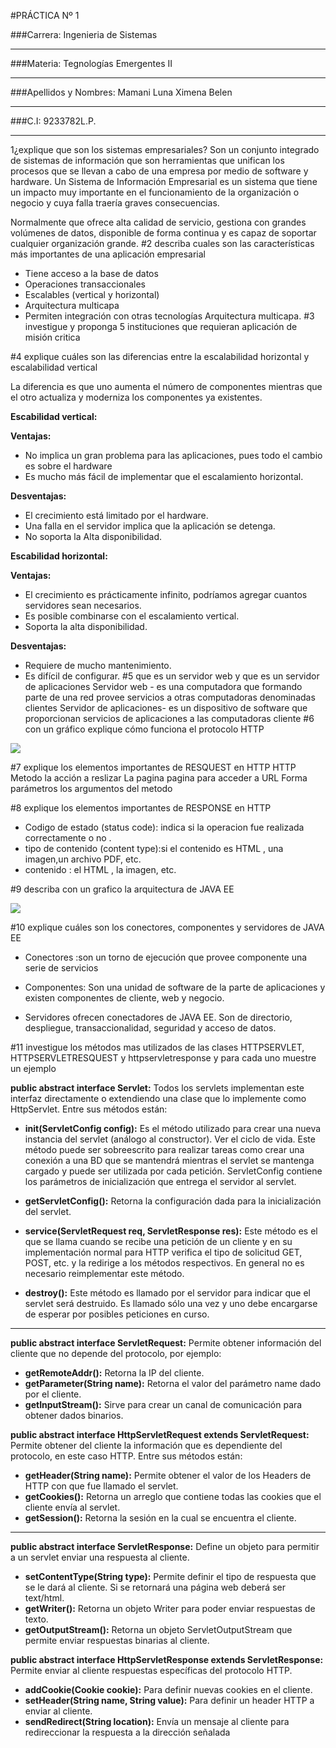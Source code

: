 #PRÁCTICA Nº 1

###Carrera: Ingenieria de Sistemas                        
______________________
###Materia: Tegnologías Emergentes II
______________________
###Apellidos y Nombres: Mamani Luna Ximena Belen
______________________
###C.I: 9233782L.P.
______________________

1¿explique que son los sistemas empresariales?
Son un conjunto integrado de sistemas de información que son herramientas que unifican los procesos que se llevan a cabo de una empresa por medio de software y hardware.
Un Sistema de Información Empresarial es un sistema que tiene un
impacto muy importante en el funcionamiento de la organización o
negocio y cuya falla traería graves consecuencias.

Normalmente que ofrece alta calidad de servicio, gestiona con
grandes volúmenes de datos, disponible de forma continua y es
capaz de soportar cualquier organización grande.
#2 describa cuales son las características más importantes de una aplicación empresarial
- Tiene acceso a la base de datos 
- Operaciones transaccionales
- Escalables  (vertical y horizontal)
- Arquitectura multicapa
- Permiten integración con otras tecnologías
 Arquitectura multicapa.
#3 investigue y proponga 5 instituciones que requieran aplicación de misión critica

#4 explique cuáles son las diferencias entre la escalabilidad horizontal y escalabilidad vertical

La diferencia es que uno aumenta el número de componentes mientras que el otro actualiza y moderniza los componentes ya existentes.

**Escabilidad vertical:**

**Ventajas:**

   - No implica un gran problema para las aplicaciones, pues todo el cambio es sobre el hardware
   - Es mucho más fácil de implementar que el escalamiento horizontal.


**Desventajas:**

- El crecimiento está limitado por el hardware.
- Una falla en el servidor implica que la aplicación se detenga.
- No soporta la Alta disponibilidad.


**Escabilidad horizontal:**

**Ventajas:**


- El crecimiento es prácticamente infinito, podríamos agregar cuantos servidores sean necesarios.
- Es posible combinarse con el escalamiento vertical.
- Soporta la alta disponibilidad.


**Desventajas:**

- Requiere de mucho mantenimiento.
- Es difícil de configurar.
#5 que es un servidor web y que es un servidor de aplicaciones
Servidor web -  es una computadora que formando parte de una red provee servicios a otras computadoras denominadas clientes 
Servidor de aplicaciones-  es un dispositivo de software que proporcionan servicios de aplicaciones a las computadoras cliente
#6 con un gráfico explique cómo funciona el protocolo HTTP

![](https://huguidugui.files.wordpress.com/2013/10/peticion.png)


#7 explique los elementos importantes de RESQUEST en HTTP
HTTP Metodo la acción a reslizar
La pagina pagina para acceder a URL
Forma parámetros los argumentos del metodo

#8 explique los elementos importantes de RESPONSE en HTTP

- Codigo de estado (status code): indica si la operacion fue realizada correctamente o no .
- tipo de contenido (content type):si el contenido es HTML , una imagen,un archivo PDF, etc.
- contenido : el HTML , la imagen, etc.

#9 describa con un grafico la arquitectura de JAVA EE

![](https://image.slidesharecdn.com/jatunandjavaee-110905104600-phpapp02/95/desarrollo-de-aplicaciones-empresariales-con-java-ee-4-728.jpg?cb=1316098712)

#10 explique cuáles son los conectores, componentes y servidores de JAVA EE
- Conectores :son un torno de ejecución que provee componente una serie de servicios 

- Componentes: Son una unidad de software de la parte de aplicaciones y 
existen componentes de cliente, web y negocio.
- Servidores  ofrecen conectadores de JAVA EE. Son de directorio, despliegue, transaccionalidad, seguridad y acceso de datos.

#11 investigue los métodos mas utilizados de las clases HTTPSERVLET, HTTPSERVLETRESQUEST y httpservletresponse y para cada uno muestre un ejemplo



**public abstract interface Servlet:** Todos los servlets implementan este interfaz directamente o extendiendo una clase que lo implemente como HttpServlet. Entre sus métodos están:

- **init(ServletConfig config):** Es el método utilizado para crear una nueva instancia del servlet (análogo al constructor). Ver el ciclo de vida. Este método puede ser sobreescrito para realizar tareas como crear una conexión a una BD que se mantendrá mientras el servlet se mantenga cargado y puede ser utilizada por cada petición. ServletConfig contiene los parámetros de inicialización que entrega el servidor al servlet.
   
- **getServletConfig():** Retorna la configuración dada para la inicialización del servlet.
   
- **service(ServletRequest req, ServletResponse res):** Este método es el que se llama cuando se recibe una petición de un cliente y en su implementación normal para HTTP verifica el tipo de solicitud GET, POST, etc. y la redirige a los métodos respectivos. En general no es necesario reimplementar este método.
   
- **destroy():** Este método es llamado por el servidor para indicar que el servlet será destruido. Es llamado sólo una vez y uno debe encargarse de esperar por posibles peticiones en curso.


---------------------------------------------------------
**public abstract interface ServletRequest:** Permite obtener información del cliente que no depende del protocolo, por ejemplo:

- **getRemoteAddr():** Retorna la IP del cliente.
- **getParameter(String name):** Retorna el valor del parámetro name dado por el cliente.
- **getInputStream():** Sirve para crear un canal de comunicación para obtener dados binarios.

**public abstract interface HttpServletRequest extends ServletRequest:** Permite obtener del cliente la información que es dependiente del protocolo, en este caso HTTP. Entre sus métodos están:

- **getHeader(String name):** Permite obtener el valor de los Headers de HTTP con que fue llamado el servlet.
- **getCookies():** Retorna un arreglo que contiene todas las cookies que el cliente envía al servlet.
- **getSession():** Retorna la sesión en la cual se encuentra el cliente.

--------------------------------------------------------

**public abstract interface ServletResponse:** Define un objeto para permitir a un servlet enviar una respuesta al cliente.

- **setContentType(String type):** Permite definir el tipo de respuesta que se le dará al cliente. Si se retornará una página web deberá ser text/html.
- **getWriter():** Retorna un objeto Writer para poder enviar respuestas de texto.
- **getOutputStream():** Retorna un objeto ServletOutputStream que permite enviar respuestas binarias al cliente.

**public abstract interface HttpServletResponse extends ServletResponse:** Permite enviar al cliente respuestas específicas del protocolo HTTP.

- **addCookie(Cookie cookie):** Para definir nuevas cookies en el cliente.
- **setHeader(String name, String value):** Para definir un header HTTP a enviar al cliente.
- **sendRedirect(String location):** Envía un mensaje al cliente para redireccionar la respuesta a la dirección señalada
  
